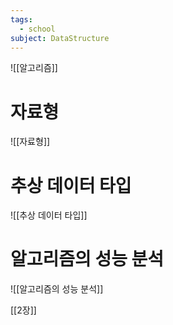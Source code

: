 ```yaml
---
tags:
  - school
subject: DataStructure
---
```

![[알고리즘]]
# 자료형

![[자료형]]
# 추상 데이터 타입
![[추상 데이터 타입]]
# 알고리즘의 성능 분석
![[알고리즘의 성능 분석]]

[[2장]]